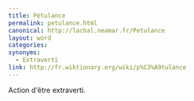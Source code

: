 ```yaml
---
title: Pétulance
permalink: petulance.html
canonical: http://lachal.neamar.fr/Petulance
layout: word
categories:
synonyms:
  - Extraverti
link: http://fr.wiktionary.org/wiki/p%C3%A9tulance
---
```


Action d'être extraverti.

